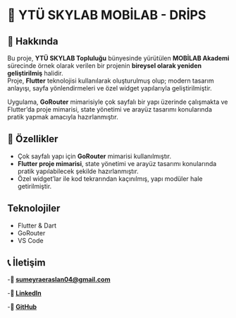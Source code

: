 # 🚀 YTÜ SKYLAB MOBİLAB - DRİPS

## 📖 Hakkında
Bu proje, **YTÜ SKYLAB Topluluğu** bünyesinde yürütülen **MOBİLAB Akademi** sürecinde örnek olarak verilen bir projenin **bireysel olarak yeniden geliştirilmiş** halidir.  
Proje, **Flutter** teknolojisi kullanılarak oluşturulmuş olup; modern tasarım anlayışı, sayfa yönlendirmeleri ve özel widget yapılarıyla geliştirilmiştir.  

Uygulama, **GoRouter** mimarisiyle çok sayfalı bir yapı üzerinde çalışmakta ve Flutter’da proje mimarisi, state yönetimi ve arayüz tasarımı konularında pratik yapmak amacıyla hazırlanmıştır.  


## 🎯 Özellikler
- Çok sayfalı yapı için **GoRouter** mimarisi kullanılmıştır.
- **Flutter proje mimarisi**, state yönetimi ve arayüz tasarımı konularında pratik yapılabilecek şekilde hazırlanmıştır.
- Özel widget’lar ile kod tekrarından kaçınılmış, yapı modüler hale getirilmiştir.

## Teknolojiler
- Flutter & Dart
- GoRouter
- VS Code


## 📞 İletişim

-**📧 sumeyraeraslan04@gmail.com**

-**💼 [LinkedIn](https://www.linkedin.com/in/s%C3%BCmeyra-eraslan-70791a323/)**

-**🐙 [GitHub](https://github.com/sumeyraeraslan)**

